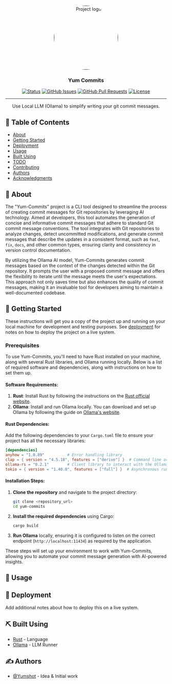 <p align="center">
  <a href="" rel="noopener">
 <img width=200px height=200px style="border-radius: 100px;" src="https://cdn.discordapp.com/attachments/1287871659625283596/1287871677346218165/Yum_Commits_Logo.jpg?ex=66f31f77&is=66f1cdf7&hm=e66f09c96f64efcd1c9f72b65063cbee0b20a960871536263e3cc7c073a77317&" alt="Project logo"></a>
</p>

<h3 align="center">Yum Commits</h3>

<div align="center">

[![Status](https://img.shields.io/badge/status-active-success.svg)]()
[![GitHub Issues](https://img.shields.io/github/issues/Yumshot/yum-commits.svg)](https://github.com/Yumshot/yum-commits/issues)
[![GitHub Pull Requests](https://img.shields.io/github/issues-pr/Yumshot/yum-commits.svg)](https://github.com/Yumshot/yum-commits/pulls)
[![License](https://img.shields.io/badge/license-MIT-blue.svg)](/LICENSE)

</div>

---

<p align="center"> Use Local LLM (Ollama) to simplify writing your git commit messages.
    <br> 
</p>

## 📝 Table of Contents

- [About](#about)
- [Getting Started](#getting_started)
- [Deployment](#deployment)
- [Usage](#usage)
- [Built Using](#built_using)
- [TODO](../TODO.md)
- [Contributing](../CONTRIBUTING.md)
- [Authors](#authors)
- [Acknowledgments](#acknowledgement)

## 🧐 About <a name = "about"></a>
The "Yum-Commits" project is a CLI tool designed to streamline the process of creating commit messages for Git repositories by leveraging AI technology. Aimed at developers, this tool automates the generation of concise and informative commit messages that adhere to standard Git commit message conventions. The tool integrates with Git repositories to analyze changes, detect uncommitted modifications, and generate commit messages that describe the updates in a consistent format, such as `feat`, `fix`, `docs`, and other common types, ensuring clarity and consistency in version control documentation.

By utilizing the Ollama AI model, Yum-Commits generates commit messages based on the context of the changes detected within the Git repository. It prompts the user with a proposed commit message and offers the flexibility to iterate until the message meets the user's expectations. This approach not only saves time but also enhances the quality of commit messages, making it an invaluable tool for developers aiming to maintain a well-documented codebase.

## 🏁 Getting Started <a name = "getting_started"></a>

These instructions will get you a copy of the project up and running on your local machine for development and testing purposes. See [deployment](#deployment) for notes on how to deploy the project on a live system.

### Prerequisites
To use Yum-Commits, you'll need to have Rust installed on your machine, along with several Rust libraries, and Ollama running locally. Below is a list of required software and dependencies, along with instructions on how to set them up.

#### Software Requirements:
1. **Rust**: Install Rust by following the instructions on the [Rust official website](https://www.rust-lang.org/tools/install).
2. **Ollama**: Install and run Ollama locally. You can download and set up Ollama by following the guide on [Ollama's website](https://ollama.com/).

#### Rust Dependencies:
Add the following dependencies to your `Cargo.toml` file to ensure your project has all the necessary libraries:

```toml
[dependencies]
anyhow = "1.0.89"          # Error handling library
clap = { version = "4.5.18", features = ["derive"] }  # Command line argument parsing
ollama-rs = "0.2.1"        # Client library to interact with the Ollama API
tokio = { version = "1.40.0", features = ["full"] }  # Asynchronous runtime for Rust
```

#### Installation Steps:
1. **Clone the repository** and navigate to the project directory:
   ```bash
   git clone <repository_url>
   cd yum-commits
   ```

2. **Install the required dependencies** using Cargo:
   ```bash
   cargo build
   ```

3. **Run Ollama** locally, ensuring it is configured to listen on the correct endpoint (`http://localhost:11434`) as required by the application. 

These steps will set up your environment to work with Yum-Commits, allowing you to automate your commit message generation with AI-powered insights.


## 🎈 Usage <a name="usage"></a>


## 🚀 Deployment <a name = "deployment"></a>

Add additional notes about how to deploy this on a live system.

## ⛏️ Built Using <a name = "built_using"></a>

- [Rust](https://www.rust-lang.org/tools/install) - Language
- [Ollama](https://ollama.com/download) - LLM Runner

## ✍️ Authors <a name = "authors"></a>

- [@Yumshot](https://github.com/Yumshot) - Idea & Initial work


